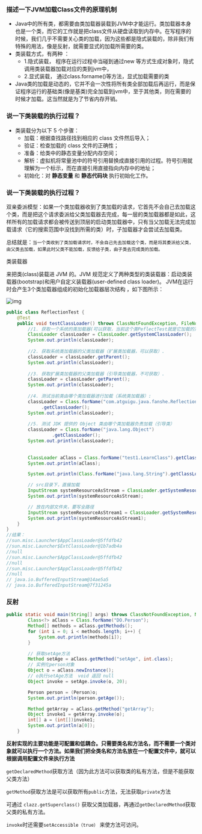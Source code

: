 

### 描述一下JVM加载Class文件的原理机制

- Java中的所有类，都需要由类加载器装载到JVM中才能运行。类加载器本身也是一个类，而它的工作就是把class文件从硬盘读取到内存中。在写程序的时候，我们几乎不需要关心类的加载，因为这些都是隐式装载的，除非我们有特殊的用法，像是反射，就需要显式的加载所需要的类。
- 类装载方式，有两种 ：
  - 1.隐式装载， 程序在运行过程中当碰到通过new 等方式生成对象时，隐式调用类装载器加载对应的类到jvm中，
  - 2.显式装载， 通过class.forname()等方法，显式加载需要的类
- Java类的加载是动态的，它并不会一次性将所有类全部加载后再运行，而是保证程序运行的基础类(像是基类)完全加载到jvm中，至于其他类，则在需要的时候才加载。这当然就是为了节省内存开销。



### 说一下类装载的执行过程？

- 类装载分为以下 5 个步骤：
  - 加载：根据查找路径找到相应的 class 文件然后导入；
  - 验证：检查加载的 class 文件的正确性；
  - 准备：给类中的静态变量分配内存空间；
  - 解析：虚拟机将常量池中的符号引用替换成直接引用的过程。符号引用就理解为一个标示，而在直接引用直接指向内存中的地址；
  - 初始化：对   **静态变量**   和   **静态代码块**    执行初始化工作。



### 说一下类装载的执行过程？

双亲委派模型：如果一个类加载器收到了类加载的请求，它首先不会自己去加载这个类，而是把这个请求委派给父类加载器去完成，每一层的类加载器都是如此，这样所有的加载请求都会被传送到顶层的启动类加载器中，只有当父加载无法完成加载请求（它的搜索范围中没找到所需的类）时，子加载器才会尝试去加载类。

总结就是：`当一个类收到了类加载请求时，不会自己先去加载这个类，而是将其委派给父类，由父类去加载，如果此时父类不能加载，反馈给子类，由子类去完成类的加载。`




类装载器

来把类(class)装载进 JVM 的。JVM 规范定义了两种类型的类装载器：启动类装载器(bootstrap)和用户自定义装载器(user-defined class loader)。 JVM在运行时会产生3个类加载器组成的初始化加载器层次结构 ，如下图所示：

![img](https://images0.cnblogs.com/blog/534926/201401/181711178455.jpg)

```java
public class ReflectionTest {
    @Test
    public void testClassLoader() throws ClassNotFoundException, FileNotFoundException{
        //1. 获取一个系统的类加载器(可以获取，当前这个类PeflectTest就是它加载的)
        ClassLoader classLoader = ClassLoader.getSystemClassLoader();
        System.out.println(classLoader);
        
        //2. 获取系统类加载器的父类加载器（扩展类加载器，可以获取）. 
        classLoader = classLoader.getParent();
        System.out.println(classLoader); 
        
        //3. 获取扩展类加载器的父类加载器（引导类加载器，不可获取）.
        classLoader = classLoader.getParent();
        System.out.println(classLoader);
        
        //4. 测试当前类由哪个类加载器进行加载（系统类加载器）: 
        classLoader = Class.forName("com.atguigu.java.fanshe.ReflectionTest")
             .getClassLoader();
        System.out.println(classLoader);
    
        //5. 测试 JDK 提供的 Object 类由哪个类加载器负责加载（引导类）
        classLoader = Class.forName("java.lang.Object")
                 .getClassLoader();
        System.out.println(classLoader); 
        
        
        ClassLoader aClass = Class.forName("test1.LearnClass").getClassLoader();
        System.out.println(aClass);

        System.out.println(Class.forName("java.lang.String").getClassLoader());

        // src目录下，直接加载
        InputStream systemResourceAsStream = ClassLoader.getSystemResourceAsStream("test1.txt");
        System.out.println(systemResourceAsStream);

        // 放在内部文件夹，要写全路径
        InputStream systemResourceAsStream1 = ClassLoader.getSystemResourceAsStream("test1/test2.txt");
        System.out.println(systemResourceAsStream1);
    }
}
//结果：
//sun.misc.Launcher$AppClassLoader@5ffdfb42
//sun.misc.Launcher$ExtClassLoader@1b7adb4a
//null
//sun.misc.Launcher$AppClassLoader@5ffdfb42
//null
//sun.misc.Launcher$AppClassLoader@5ffdfb42
//null
// java.io.BufferedInputStream@14ae5a5
// java.io.BufferedInputStream@7f31245a
```





### 反射

```java
public static void main(String[] args) throws ClassNotFoundException, NoSuchMethodException, IllegalAccessException, InstantiationException, InvocationTargetException {
        Class<?> aClass = Class.forName("DO.Person");
        Method[] methods = aClass.getMethods();
        for (int i = 0; i < methods.length; i++) {
            System.out.println(methods[i]);
        }

        // 获取setAge方法
        Method setAge = aClass.getMethod("setAge", int.class);
        // 实例化person对象
        Object o = aClass.newInstance();
        // o执行setAge方法  void 返回 null
        Object invoke = setAge.invoke(o, 20);

        Person person = (Person)o;
        System.out.println(person.getAge());

        Method getArray = aClass.getMethod("getArray");
        Object invoke1 = getArray.invoke(o);
        int[] a = (int[])invoke1;
        System.out.println(a[0]);
    }
```

**反射实现的主要功能是可配置和低耦合。只需要类名和方法名，而不需要一个类对象就可以执行一个方法。如果我们把全类名和方法名放在一个配置文件中，就可以根据调用配置文件来执行方法**



`getDeclaredMethod`获取方法（因为此方法可以获取类的私有方法，但是不能获取父类方法）

`getMethod`获取方法是可以获取所有`public`方法，无法获取`private`方法

可通过 `clazz.getSuperclass()` 获取父类加载器，再通过`getDeclaredMethod`获取父类的私有方法。

`invoke`时还需要`setAccessible（true）` 来使方法可访问。